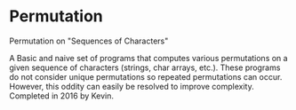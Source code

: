 # Permutation
Permutation on "Sequences of Characters"

A Basic and naive set of programs that computes various permutations on a given sequence of characters (strings, char arrays, etc.). These programs do not consider unique permutations so repeated permutations can occur. However, this oddity can easily be resolved to improve complexity. Completed in 2016 by Kevin.
